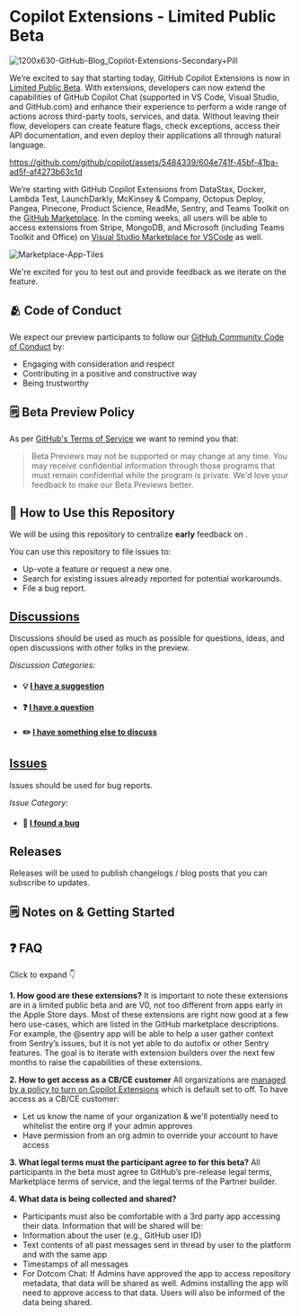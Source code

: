 # Copilot Extensions - Limited Public Beta

![1200x630-GitHub-Blog_Copilot-Extensions-Secondary+Pill](https://github.com/github/copilot/assets/5484339/4b82437b-d3db-43de-924f-7a997dcdadfe)

We’re excited to say that starting today, GitHub Copilot Extensions is now in [Limited Public Beta](https://aka.ms/githubcopilotextensions). With extensions, developers can now extend the capabilities of GitHub Copilot Chat (supported in VS Code, Visual Studio, and GitHub.com) and enhance their experience to perform a wide range of actions across third-party tools, services, and data. Without leaving their flow, developers can create feature flags, check exceptions, access their API documentation, and even deploy their applications all through natural language.


https://github.com/github/copilot/assets/5484339/604e741f-45bf-41ba-ad5f-af4273b63c1d


We’re starting with GitHub Copilot Extensions from DataStax, Docker, Lambda Test, LaunchDarkly, McKinsey & Company, Octopus Deploy, Pangea, Pinecone, Product Science, ReadMe, Sentry, and Teams Toolkit on the [GitHub Marketplace](https://github.com/marketplace). In the coming weeks, all users will be able to access extensions from Stripe, MongoDB, and Microsoft (including Teams Toolkit and Office) on [Visual Studio Marketplace for VSCode](https://marketplace.visualstudio.com/vscode) as well.

![Marketplace-App-Tiles](https://github.com/github/copilot/assets/5484339/506d83df-4b87-424b-9996-e6a5c8944e55)


We're excited for you to test out and provide feedback as we iterate on the feature. 

## 🫂 Code of Conduct

We expect our preview participants to follow our [GitHub Community Code of Conduct](https://docs.github.com/en/site-policy/github-terms/github-community-code-of-conduct) by:

- Engaging with consideration and respect
- Contributing in a positive and constructive way
- Being trustworthy

## 🗒️ Beta Preview Policy

As per [GitHub's Terms of Service](https://docs.github.com/en/github/site-policy/github-terms-of-service#j-beta-previews) we want to remind you that:

> Beta Previews may not be supported or may change at any time. You may receive confidential information through those programs that must remain confidential while the program is private. We'd love your feedback to make our Beta Previews better.

## 🔗 How to Use this Repository

We will be using this repository to centralize **early** feedback on <!--  FEATURE NAME -->.

You can use this repository to file issues to:
- Up-vote a feature or request a new one.
- Search for existing issues already reported for potential workarounds.
- File a bug report.

## **[Discussions](https://github.com/gh-community/REPO-NAME/discussions)** 

Discussions should be used as much as possible for questions, ideas, and open discussions with other folks in the preview. <!-- Change out repo name in discussions link -->

_Discussion Categories:_ <!-- Change out repo name below -->
- #### 💡 [I have a suggestion](https://github.com/gh-community/REPO-NAME/discussions/categories/ideas)
- #### ❓ [I have a question](https://github.com/gh-community/REPO-NAME/discussions/categories/q-a)
- #### ✏️ [I have something else to discuss](https://github.com/gh-community/REPO-NAME/discussions/categories/general)

## **[Issues](https://github.com/gh-community/REPO-NAME/issues)**

Issues should be used for bug reports. <!-- Change out repo name in issues link -->

_Issue Category:_ <!-- Change out repo name -->
- #### 🐞 [I found a bug](https://github.com/gh-community/REPO-NAME/issues/new?assignees=&labels=bug&template=bug-template.yml)

## **Releases** 

Releases will be used to publish changelogs / blog posts that you can subscribe to updates. <!-- Remove if you don't plan on publishing changelogs for this feature within the preview window -->

## 🗒️ Notes on <!-- FEATURE NAME --> & Getting Started

<!-- Include summary / details of feature here. This section should include steps to access the feature, and may include additional instructional materials such as a demo video or link out to feature documentation. -->

<!--  Examples below 
#### ℹ️ [About FEATURE NAME tokens](add-link-here.md) 
#### ⚙️ [Creating FEATURE NAME](add-link-here.md) 
#### 📦 [Using FEATURE NAME](add-link-here.md)
####  🎥 An Intro to FEATURE NAME -->

## ❓ FAQ 

<summary>Click to expand 👇</summary>

<!-- Include FAQ here -->
**1. How good are these extensions?**
It is important to note these extensions are in a limited public beta and are V0, not too different from apps early in the Apple Store days. Most of these extensions are right now good at a few hero use-cases, which are listed in the GitHub marketplace descriptions. For example, the @sentry app will be able to help a user gather context from Sentry’s issues, but it is not yet able to do autofix or other Sentry features. The goal is to iterate with extension builders over the next few months to raise the capabilities of these extensions.

**2. How to get access as a CB/CE customer**
All organizations are [managed by a policy to turn on Copilot Extensions](https://docs.github.com/en/copilot/github-copilot-chat/github-copilot-extensions/managing-github-copilot-extensions#setting-a-policy-for-github-copilot-extensions-in-your-organization) which is default set to off. To have access as a CB/CE customer:
- Let us know the name of your organization & we'll potentially need to whitelist the entire org if your admin approves
- Have permission from an org admin to override your account to have access

**3. What legal terms must the participant agree to for this beta?**
All participants in the beta must agree to GitHub’s pre-release legal terms, Marketplace terms of service, and the legal terms of the Partner builder.

**4. What data is being collected and shared?**
- Participants must also be comfortable with a 3rd party app accessing their data. Information that will be shared will be:
- Information about the user (e.g., GitHub user ID)
- Text contents of all past messages sent in thread by user to the platform and with the same app
- Timestamps of all messages
- For Dotcom Chat: If Admins have approved the app to access repository metadata, that data will be shared as well.
Admins installing the app will need to approve access to that data. Users will also be informed of the data being shared.


